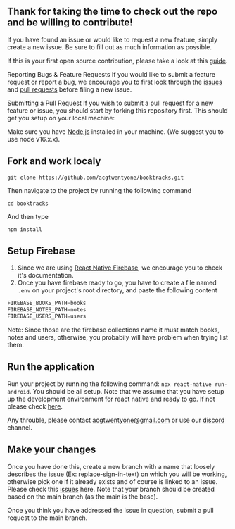 ## Thank for taking the time to check out the repo and be willing to contribute!

If you have found an issue or would like to request a new feature, simply create a new issue. Be sure to fill out as much information as possible.

If this is your first open source contribution, please take a look at this [guide](https://github.com/freeCodeCamp/how-to-contribute-to-open-source).

Reporting Bugs & Feature Requests If you would like to submit a feature request or report a bug, we encourage you to first look through the [issues](https://github.com/acgtwentyone/booktracks/issues) and [pull requests](https://github.com/acgtwentyone/booktracks/pulls) before filing a new issue.

Submitting a Pull Request If you wish to submit a pull request for a new feature or issue, you should start by forking this repository first. This should get you setup on your local machine:

Make sure you have [Node.js](https://nodejs.org/en/) installed in your machine. (We suggest you to use node v16.x.x). 

## Fork and work localy

```
git clone https://github.com/acgtwentyone/booktracks.git
``` 

Then navigate to the project by running the following command 

```
cd booktracks 
```

And then type

```
npm install
```

## Setup Firebase

1. Since we are using [React Native Firebase](https://rnfirebase.io/), we encourage you to check it's documentation.
2. Once you have firebase ready to go, you have to create a file named ```.env``` on your project's root directory, and paste the following content 

```javascript 
FIREBASE_BOOKS_PATH=books
FIREBASE_NOTES_PATH=notes
FIREBASE_USERS_PATH=users
```

Note: Since those are the firebase collections name it must match books, notes and users, otherwise, you probabily will have problem when trying list them.

## Run the application

Run your project by running the following command: ```npx react-native run-android```. You should be all setup. Note that we assume that you have setup up the development environment for react native and ready to go. If not please check [here](https://reactnative.dev/docs/environment-setup).

Any throuble, please contact [acgtwentyone@gmail.com](mailto:acgtwentyone@gmail.com) or use our [discord](https://discord.gg/DJBcw7YTnB) channel.

## Make your changes

Once you have done this, create a new branch with a name that loosely describes the issue (Ex: replace-sign-in-text) on which you will be working, otherwise pick one if it already exists and of course is linked to an issue. Please check this [issues](https://github.com/acgtwentyone/booktracks/issues) here. Note that your branch should be created based on the main branch (as the main is the base).

Once you think you have addressed the issue in question, submit a pull request to the main branch.
